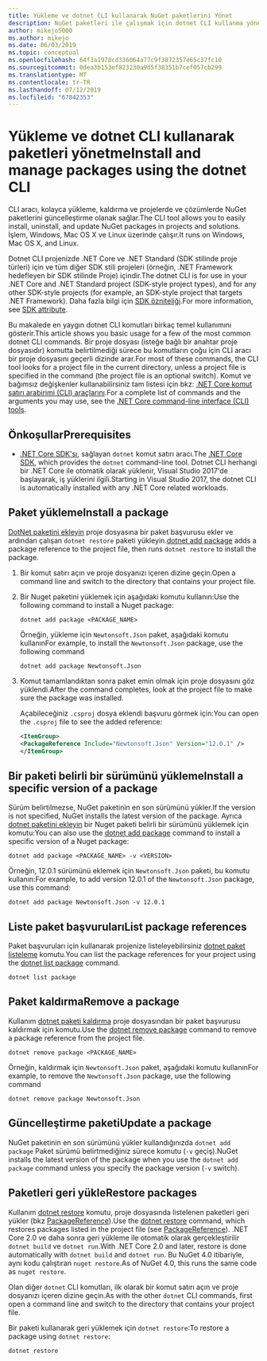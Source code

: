 ```yaml
---
title: Yükleme ve dotnet CLI kullanarak NuGet paketlerini Yönet
description: NuGet paketleri ile çalışmak için dotnet CLI kullanma yönergeleri.
author: mikejo5000
ms.author: mikejo
ms.date: 06/03/2019
ms.topic: conceptual
ms.openlocfilehash: 64f3a1978cd336064a77c9f3872357e65c37fc10
ms.sourcegitcommit: 0dea3b153ef823230a9d5f38351b7cef057cb299
ms.translationtype: MT
ms.contentlocale: tr-TR
ms.lasthandoff: 07/12/2019
ms.locfileid: "67842353"
---
```

# <a name="install-and-manage-packages-using-the-dotnet-cli"></a><span data-ttu-id="24720-103">Yükleme ve dotnet CLI kullanarak paketleri yönetme</span><span class="sxs-lookup"><span data-stu-id="24720-103">Install and manage packages using the dotnet CLI</span></span>

<span data-ttu-id="24720-104">CLI aracı, kolayca yükleme, kaldırma ve projelerde ve çözümlerde NuGet paketlerini güncelleştirme olanak sağlar.</span><span class="sxs-lookup"><span data-stu-id="24720-104">The CLI tool allows you to easily install, uninstall, and update NuGet packages in projects and solutions.</span></span> <span data-ttu-id="24720-105">İşlem, Windows, Mac OS X ve Linux üzerinde çalışır.</span><span class="sxs-lookup"><span data-stu-id="24720-105">It runs on Windows, Mac OS X, and Linux.</span></span>

<span data-ttu-id="24720-106">Dotnet CLI projenizde .NET Core ve .NET Standard (SDK stilinde proje türleri) için ve tüm diğer SDK stili projeleri (örneğin, .NET Framework hedefleyen bir SDK stilinde Proje) içindir.</span><span class="sxs-lookup"><span data-stu-id="24720-106">The dotnet CLI is for use in your .NET Core and .NET Standard project (SDK-style project types), and for any other SDK-style projects (for example, an SDK-style project that targets .NET Framework).</span></span> <span data-ttu-id="24720-107">Daha fazla bilgi için [SDK özniteliği](/dotnet/core/tools/csproj#additions).</span><span class="sxs-lookup"><span data-stu-id="24720-107">For more information, see [SDK attribute](/dotnet/core/tools/csproj#additions).</span></span>

<span data-ttu-id="24720-108">Bu makalede en yaygın dotnet CLI komutları birkaç temel kullanımını gösterir.</span><span class="sxs-lookup"><span data-stu-id="24720-108">This article shows you basic usage for a few of the most common dotnet CLI commands.</span></span> <span data-ttu-id="24720-109">Bir proje dosyası (isteğe bağlı bir anahtar proje dosyasıdır) komutta belirtilmediği sürece bu komutların çoğu için CLI aracı bir proje dosyasını geçerli dizinde arar.</span><span class="sxs-lookup"><span data-stu-id="24720-109">For most of these commands, the CLI tool looks for a project file in the current directory, unless a project file is specified in the command (the project file is an optional switch).</span></span> <span data-ttu-id="24720-110">Komut ve bağımsız değişkenler kullanabilirsiniz tam listesi için bkz: [.NET Core komut satırı arabirimi (CLI) araçlarını](../tools/dotnet-commands.md).</span><span class="sxs-lookup"><span data-stu-id="24720-110">For a complete list of commands and the arguments you may use, see the [.NET Core command-line interface (CLI) tools](../tools/dotnet-commands.md).</span></span>

## <a name="prerequisites"></a><span data-ttu-id="24720-111">Önkoşullar</span><span class="sxs-lookup"><span data-stu-id="24720-111">Prerequisites</span></span>

- <span data-ttu-id="24720-112">[.NET Core SDK'sı](https://www.microsoft.com/net/download/), sağlayan `dotnet` komut satırı aracı.</span><span class="sxs-lookup"><span data-stu-id="24720-112">The [.NET Core SDK](https://www.microsoft.com/net/download/), which provides the `dotnet` command-line tool.</span></span> <span data-ttu-id="24720-113">Dotnet CLI herhangi bir .NET Core ile otomatik olarak yüklenir, Visual Studio 2017'de başlayarak, iş yüklerini ilgili.</span><span class="sxs-lookup"><span data-stu-id="24720-113">Starting in Visual Studio 2017, the dotnet CLI is automatically installed with any .NET Core related workloads.</span></span>

## <a name="install-a-package"></a><span data-ttu-id="24720-114">Paket yükleme</span><span class="sxs-lookup"><span data-stu-id="24720-114">Install a package</span></span>

<span data-ttu-id="24720-115">[DotNet paketini ekleyin](/dotnet/core/tools/dotnet-add-package?tabs=netcore2x) proje dosyasına bir paket başvurusu ekler ve ardından çalışan `dotnet restore` paketi yükleyin.</span><span class="sxs-lookup"><span data-stu-id="24720-115">[dotnet add package](/dotnet/core/tools/dotnet-add-package?tabs=netcore2x) adds a package reference to the project file, then runs `dotnet restore` to install the package.</span></span>

1. <span data-ttu-id="24720-116">Bir komut satırı açın ve proje dosyanızı içeren dizine geçin.</span><span class="sxs-lookup"><span data-stu-id="24720-116">Open a command line and switch to the directory that contains your project file.</span></span>

2. <span data-ttu-id="24720-117">Bir Nuget paketini yüklemek için aşağıdaki komutu kullanın:</span><span class="sxs-lookup"><span data-stu-id="24720-117">Use the following command to install a Nuget package:</span></span>

    ```cli
    dotnet add package <PACKAGE_NAME>
    ```

    <span data-ttu-id="24720-118">Örneğin, yükleme için `Newtonsoft.Json` paket, aşağıdaki komutu kullanın</span><span class="sxs-lookup"><span data-stu-id="24720-118">For example, to install the `Newtonsoft.Json` package, use the following command</span></span>

    ```cli
    dotnet add package Newtonsoft.Json
    ```

3. <span data-ttu-id="24720-119">Komut tamamlandıktan sonra paket emin olmak için proje dosyasını göz yüklendi.</span><span class="sxs-lookup"><span data-stu-id="24720-119">After the command completes, look at the project file to make sure the package was installed.</span></span>

   <span data-ttu-id="24720-120">Açabileceğiniz `.csproj` dosya eklendi başvuru görmek için:</span><span class="sxs-lookup"><span data-stu-id="24720-120">You can open the `.csproj` file to see the added reference:</span></span>

    ```xml
   <ItemGroup>
    <PackageReference Include="Newtonsoft.Json" Version="12.0.1" />
   </ItemGroup>
    ```

## <a name="install-a-specific-version-of-a-package"></a><span data-ttu-id="24720-121">Bir paketi belirli bir sürümünü yükleme</span><span class="sxs-lookup"><span data-stu-id="24720-121">Install a specific version of a package</span></span>

<span data-ttu-id="24720-122">Sürüm belirtilmezse, NuGet paketinin en son sürümünü yükler.</span><span class="sxs-lookup"><span data-stu-id="24720-122">If the version is not specified, NuGet installs the latest version of the package.</span></span> <span data-ttu-id="24720-123">Ayrıca [dotnet paketini ekleyin](/dotnet/core/tools/dotnet-add-package?tabs=netcore2x) bir Nuget paketi belirli bir sürümünü yüklemek için komutu:</span><span class="sxs-lookup"><span data-stu-id="24720-123">You can also use the [dotnet add package](/dotnet/core/tools/dotnet-add-package?tabs=netcore2x) command to install a specific version of a Nuget package:</span></span>

```cli
dotnet add package <PACKAGE_NAME> -v <VERSION>
```

<span data-ttu-id="24720-124">Örneğin, 12.0.1 sürümünü eklemek için `Newtonsoft.Json` paketi, bu komutu kullanın:</span><span class="sxs-lookup"><span data-stu-id="24720-124">For example, to add version 12.0.1 of the `Newtonsoft.Json` package, use this command:</span></span>

```cli
dotnet add package Newtonsoft.Json -v 12.0.1
```

## <a name="list-package-references"></a><span data-ttu-id="24720-125">Liste paket başvuruları</span><span class="sxs-lookup"><span data-stu-id="24720-125">List package references</span></span>

<span data-ttu-id="24720-126">Paket başvuruları için kullanarak projenize listeleyebilirsiniz [dotnet paket listeleme](/dotnet/core/tools/dotnet-list-package?tabs=netcore2x) komutu.</span><span class="sxs-lookup"><span data-stu-id="24720-126">You can list the package references for your project using the [dotnet list package](/dotnet/core/tools/dotnet-list-package?tabs=netcore2x) command.</span></span>

```cli
dotnet list package
```

## <a name="remove-a-package"></a><span data-ttu-id="24720-127">Paket kaldırma</span><span class="sxs-lookup"><span data-stu-id="24720-127">Remove a package</span></span>

<span data-ttu-id="24720-128">Kullanım [dotnet paketi kaldırma](/dotnet/core/tools/dotnet-remove-package?tabs=netcore2x) proje dosyasından bir paket başvurusu kaldırmak için komutu.</span><span class="sxs-lookup"><span data-stu-id="24720-128">Use the [dotnet remove package](/dotnet/core/tools/dotnet-remove-package?tabs=netcore2x) command to remove a package reference from the project file.</span></span>

```cli
dotnet remove package <PACKAGE_NAME>
```

<span data-ttu-id="24720-129">Örneğin, kaldırmak için `Newtonsoft.Json` paket, aşağıdaki komutu kullanın</span><span class="sxs-lookup"><span data-stu-id="24720-129">For example, to remove the `Newtonsoft.Json` package, use the following command</span></span>

```cli
dotnet remove package Newtonsoft.Json
```

## <a name="update-a-package"></a><span data-ttu-id="24720-130">Güncelleştirme paketi</span><span class="sxs-lookup"><span data-stu-id="24720-130">Update a package</span></span>

<span data-ttu-id="24720-131">NuGet paketinin en son sürümünü yükler kullandığınızda `dotnet add package` Paket sürümü belirtmediğiniz sürece komutu (`-v` geçiş).</span><span class="sxs-lookup"><span data-stu-id="24720-131">NuGet installs the latest version of the package when you use the `dotnet add package` command unless you specify the package version (`-v` switch).</span></span>

## <a name="restore-packages"></a><span data-ttu-id="24720-132">Paketleri geri yükle</span><span class="sxs-lookup"><span data-stu-id="24720-132">Restore packages</span></span>

<span data-ttu-id="24720-133">Kullanım [dotnet restore](/dotnet/core/tools/dotnet-restore?tabs=netcore2x) komutu, proje dosyasında listelenen paketleri geri yükler (bkz [PackageReference](../consume-packages/package-references-in-project-files.md)).</span><span class="sxs-lookup"><span data-stu-id="24720-133">Use the [dotnet restore](/dotnet/core/tools/dotnet-restore?tabs=netcore2x) command, which restores packages listed in the project file (see [PackageReference](../consume-packages/package-references-in-project-files.md)).</span></span> <span data-ttu-id="24720-134">.NET Core 2.0 ve daha sonra geri yükleme ile otomatik olarak gerçekleştirilir `dotnet build` ve `dotnet run`.</span><span class="sxs-lookup"><span data-stu-id="24720-134">With .NET Core 2.0 and later, restore is done automatically with `dotnet build` and `dotnet run`.</span></span> <span data-ttu-id="24720-135">Bu NuGet 4.0 itibariyle, aynı kodu çalıştıran `nuget restore`.</span><span class="sxs-lookup"><span data-stu-id="24720-135">As of NuGet 4.0, this runs the same code as `nuget restore`.</span></span>

<span data-ttu-id="24720-136">Olan diğer `dotnet` CLI komutları, ilk olarak bir komut satırı açın ve proje dosyanızı içeren dizine geçin.</span><span class="sxs-lookup"><span data-stu-id="24720-136">As with the other `dotnet` CLI commands, first open a command line and switch to the directory that contains your project file.</span></span>

<span data-ttu-id="24720-137">Bir paketi kullanarak geri yüklemek için `dotnet restore`:</span><span class="sxs-lookup"><span data-stu-id="24720-137">To restore a package using `dotnet restore`:</span></span>

```cli
dotnet restore 
```

